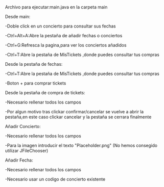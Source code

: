 Archivo para ejecutar:main.java en la carpeta main

Desde main:

-Doble click en un concierto para consultar sus fechas

-Ctrl+Alt+A:Abre la pestaña de añadir fechas o conciertos

-Ctrl+G:Refresca la pagina,para ver los conciertos añadidos

-Ctrl+T:Abre la pestaña de MisTickets ,donde puedes consultar tus compras

Desde la pestaña de fechas:

-Ctrl+T:Abre la pestaña de MisTickets ,donde puedes consultar tus compras

-Boton + para comprar tickets

Desde la pestaña de compra de tickets:

-Necesario rellenar todos los campos

-Por algun motivo tras clickar confirmar/cancelar se vuelve a abrir la pestaña,en este caso clickar cancelar y la pestaña se cerrara finalmente

Añadir Concierto:

-Necesario rellenar todos los campos

-Para la imagen introducir el texto "Placeholder.png" (No hemos consegido utilizar JFileChooser)

Añadir Fecha:

-Necesario rellenar todos los campos

-Necesario usar un codigo de concierto existente
